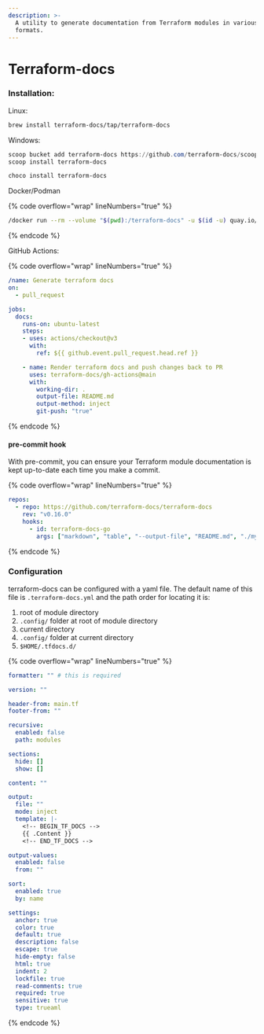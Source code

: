 ```yaml
---
description: >-
  A utility to generate documentation from Terraform modules in various output
  formats.
---
```


# Terraform-docs

### Installation:

Linux:

```bash
brew install terraform-docs/tap/terraform-docs
```

Windows:

```powershell
scoop bucket add terraform-docs https://github.com/terraform-docs/scoop-bucket
scoop install terraform-docs
```

```powershell
choco install terraform-docs
```

Docker/Podman

{% code overflow="wrap" lineNumbers="true" %}
```bash
/docker run --rm --volume "$(pwd):/terraform-docs" -u $(id -u) quay.io/terraform-docs/terraform-docs:0.16.0 markdown /terraform-docs
```
{% endcode %}

GitHub Actions:

{% code overflow="wrap" lineNumbers="true" %}
```yaml
/name: Generate terraform docs
on:
  - pull_request

jobs:
  docs:
    runs-on: ubuntu-latest
    steps:
    - uses: actions/checkout@v3
      with:
        ref: ${{ github.event.pull_request.head.ref }}

    - name: Render terraform docs and push changes back to PR
      uses: terraform-docs/gh-actions@main
      with:
        working-dir: .
        output-file: README.md
        output-method: inject
        git-push: "true"
```
{% endcode %}

#### pre-commit hook

With pre-commit, you can ensure your Terraform module documentation is kept up-to-date each time you make a commit.

{% code overflow="wrap" lineNumbers="true" %}
```yaml
repos:
  - repo: https://github.com/terraform-docs/terraform-docs
    rev: "v0.16.0"
    hooks:
      - id: terraform-docs-go
        args: ["markdown", "table", "--output-file", "README.md", "./mymodule/path"]
```
{% endcode %}

### Configuration

terraform-docs can be configured with a yaml file. The default name of this file is `.terraform-docs.yml` and the path order for locating it is:

1. root of module directory
2. `.config/` folder at root of module directory
3. current directory
4. `.config/` folder at current directory
5. `$HOME/.tfdocs.d/`

{% code overflow="wrap" lineNumbers="true" %}
```yaml
formatter: "" # this is required

version: ""

header-from: main.tf
footer-from: ""

recursive:
  enabled: false
  path: modules

sections:
  hide: []
  show: []

content: ""

output:
  file: ""
  mode: inject
  template: |-
    <!-- BEGIN_TF_DOCS -->
    {{ .Content }}
    <!-- END_TF_DOCS -->

output-values:
  enabled: false
  from: ""

sort:
  enabled: true
  by: name

settings:
  anchor: true
  color: true
  default: true
  description: false
  escape: true
  hide-empty: false
  html: true
  indent: 2
  lockfile: true
  read-comments: true
  required: true
  sensitive: true
  type: trueaml
```
{% endcode %}

